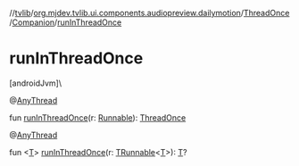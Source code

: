 //[tvlib](../../../../index.md)/[org.mjdev.tvlib.ui.components.audiopreview.dailymotion](../../index.md)/[ThreadOnce](../index.md)/[Companion](index.md)/[runInThreadOnce](run-in-thread-once.md)

# runInThreadOnce

[androidJvm]\

@[AnyThread](https://developer.android.com/reference/kotlin/androidx/annotation/AnyThread.html)

fun [runInThreadOnce](run-in-thread-once.md)(r: [Runnable](https://developer.android.com/reference/kotlin/java/lang/Runnable.html)): [ThreadOnce](../index.md)

@[AnyThread](https://developer.android.com/reference/kotlin/androidx/annotation/AnyThread.html)

fun &lt;[T](run-in-thread-once.md)&gt; [runInThreadOnce](run-in-thread-once.md)(r: [TRunnable](../../-t-runnable/index.md)&lt;[T](run-in-thread-once.md)&gt;): [T](run-in-thread-once.md)?
